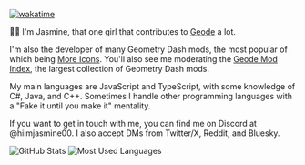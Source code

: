 [![wakatime](https://wakatime.com/badge/user/c74bc3a0-0daa-45da-9d2a-10d4c86ff978.svg)](https://wakatime.com/@c74bc3a0-0daa-45da-9d2a-10d4c86ff978)

👋🏿 I'm Jasmine, that one girl that contributes to [Geode](https://github.com/geode-sdk) a lot.

I'm also the developer of many Geometry Dash mods, the most popular of which being [More Icons](https://github.com/hiimjasmine00/MoreIcons). You'll also see me moderating the [Geode Mod Index](https://geode-sdk.org/mods), the largest collection of Geometry Dash mods.

My main languages are JavaScript and TypeScript, with some knowledge of C#, Java, and C++. Sometimes I handle other programming languages with a "Fake it until you make it" mentality.

If you want to get in touch with me, you can find me on Discord at @hiimjasmine00. I also accept DMs from Twitter/X, Reddit, and Bluesky.

![GitHub Stats](https://github-readme-stats.vercel.app/api?username=hiimjasmine00&show_icons=true&theme=dark)
![Most Used Languages](https://github-readme-stats.vercel.app/api/top-langs/?username=hiimjasmine00&layout=compact&theme=dark)